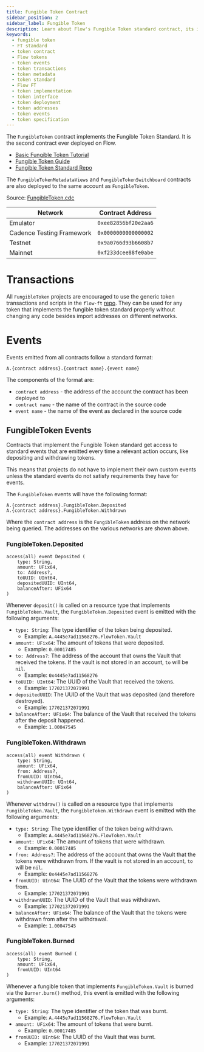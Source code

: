 ```yaml
---
title: Fungible Token Contract
sidebar_position: 2
sidebar_label: Fungible Token
description: Learn about Flow's Fungible Token standard contract, its implementation, events, and how to interact with fungible tokens on the Flow blockchain.
keywords:
  - fungible token
  - FT standard
  - token contract
  - Flow tokens
  - token events
  - token transactions
  - token metadata
  - token standard
  - Flow FT
  - token implementation
  - token interface
  - token deployment
  - token addresses
  - token events
  - token specification
---
```


The `FungibleToken` contract implements the Fungible Token Standard. It is the second contract ever deployed on Flow.

- [Basic Fungible Token Tutorial](https://cadence-lang.org/docs/tutorial/fungible-tokens)
- [Fungible Token Guide](../guides/fungible-token.md)
- [Fungible Token Standard Repo](https://github.com/onflow/flow-ft)

The `FungibleTokenMetadataViews` and `FungibleTokenSwitchboard` contracts
are also deployed to the same account as `FungibleToken`.

Source: [FungibleToken.cdc](https://github.com/onflow/flow-ft/blob/master/contracts/FungibleToken.cdc)

| Network                   | Contract Address     |
| ------------------------- | -------------------- |
| Emulator                  | `0xee82856bf20e2aa6` |
| Cadence Testing Framework | `0x0000000000000002` |
| Testnet                   | `0x9a0766d93b6608b7` |
| Mainnet                   | `0xf233dcee88fe0abe` |

# Transactions

All `FungibleToken` projects are encouraged to use
the generic token transactions and scripts in the `flow-ft` [repo](https://github.com/onflow/flow-ft/tree/master/transactions).
They can be used for any token that implements the fungible token standard properly
without changing any code besides import addresses on different networks.

# Events

Events emitted from all contracts follow a standard format:

```
A.{contract address}.{contract name}.{event name}
```

The components of the format are:

- `contract address` - the address of the account the contract has been deployed to
- `contract name` - the name of the contract in the source code
- `event name` - the name of the event as declared in the source code

## FungibleToken Events

Contracts that implement the Fungible Token standard get access
to standard events that are emitted every time a relevant action occurs,
like depositing and withdrawing tokens.

This means that projects do not have to implement their own custom events
unless the standard events do not satisfy requirements they have for events.

The `FungibleToken` events will have the following format:

```
A.{contract address}.FungibleToken.Deposited
A.{contract address}.FungibleToken.Withdrawn
```

Where the `contract address` is the `FungibleToken` address on the network being queried.
The addresses on the various networks are shown above.

### FungibleToken.Deposited

```cadence
access(all) event Deposited (
    type: String,
    amount: UFix64,
    to: Address?,
    toUUID: UInt64,
    depositedUUID: UInt64,
    balanceAfter: UFix64
)
```

Whenever `deposit()` is called on a resource type that implements
`FungibleToken.Vault`, the `FungibleToken.Deposited` event is emitted
with the following arguments:

- `type: String`: The type identifier of the token being deposited.
  - Example: `A.4445e7ad11568276.FlowToken.Vault`
- `amount: UFix64`: The amount of tokens that were deposited.
  - Example: `0.00017485`
- `to: Address?`: The address of the account that owns the Vault that received
  the tokens. If the vault is not stored in an account, `to` will be `nil`.
  - Example: `0x4445e7ad11568276`
- `toUUID: UInt64`: The UUID of the Vault that received the tokens.
  - Example: `177021372071991`
- `depositedUUID`: The UUID of the Vault that was deposited (and therefore destroyed).
  - Example: `177021372071991`
- `balanceAfter: UFix64`: The balance of the Vault that received the tokens after the deposit happened.
  - Example: `1.00047545`

### FungibleToken.Withdrawn

```cadence
access(all) event Withdrawn (
    type: String,
    amount: UFix64,
    from: Address?,
    fromUUID: UInt64,
    withdrawnUUID: UInt64,
    balanceAfter: UFix64
)
```

Whenever `withdraw()` is called on a resource type that implements
`FungibleToken.Vault`, the `FungibleToken.Withdrawn` event is emitted
with the following arguments:

- `type: String`: The type identifier of the token being withdrawn.
  - Example: `A.4445e7ad11568276.FlowToken.Vault`
- `amount: UFix64`: The amount of tokens that were withdrawn.
  - Example: `0.00017485`
- `from: Address?`: The address of the account that owns the Vault that the tokens
  were withdrawn from. If the vault is not stored in an account, `to` will be `nil`.
  - Example: `0x4445e7ad11568276`
- `fromUUID: UInt64`: The UUID of the Vault that the tokens were withdrawn from.
  - Example: `177021372071991`
- `withdrawnUUID`: The UUID of the Vault that was withdrawn.
  - Example: `177021372071991`
- `balanceAfter: UFix64`: The balance of the Vault that the tokens
  were withdrawn from after the withdrawal.
  - Example: `1.00047545`

### FungibleToken.Burned

```cadence
access(all) event Burned (
    type: String,
    amount: UFix64,
    fromUUID: UInt64
)
```

Whenever a fungible token that implements `FungibleToken.Vault` is burned
via the `Burner.burn()` method, this event is emitted with the following arguments:

- `type: String`: The type identifier of the token that was burnt.
  - Example: `A.4445e7ad11568276.FlowToken.Vault`
- `amount: UFix64`: The amount of tokens that were burnt.
  - Example: `0.00017485`
- `fromUUID: UInt64`: The UUID of the Vault that was burnt.
  - Example: `177021372071991`